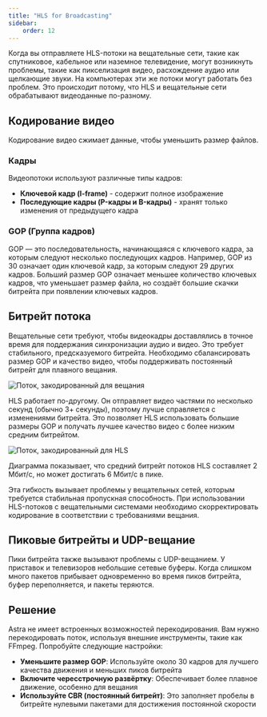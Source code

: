 ```yaml
---
title: "HLS for Broadcasting"
sidebar:
    order: 12
---
```


Когда вы отправляете HLS-потоки на вещательные сети, такие как спутниковое, кабельное или наземное телевидение, могут возникнуть проблемы, такие как пикселизация видео, расхождение аудио или щелкающие звуки. На компьютерах эти же потоки могут работать без проблем. Это происходит потому, что HLS и вещательные сети обрабатывают видеоданные по-разному.

## Кодирование видео

Кодирование видео сжимает данные, чтобы уменьшить размер файлов.

### Кадры

Видеопотоки используют различные типы кадров:

- **Ключевой кадр (I-frame)** - содержит полное изображение
- **Последующие кадры (P-кадры и B-кадры)** - хранят только изменения от предыдущего кадра

### GOP (Группа кадров)

GOP — это последовательность, начинающаяся с ключевого кадра, за которым следуют несколько последующих кадров. Например, GOP из 30 означает один ключевой кадр, за которым следуют 29 других кадров. Больший размер GOP означает меньшее количество ключевых кадров, что уменьшает размер файла, но создаёт большие скачки битрейта при появлении ключевых кадров.

## Битрейт потока

Вещательные сети требуют, чтобы видеокадры доставлялись в точное время для поддержания синхронизации аудио и видео. Это требует стабильного, предсказуемого битрейта. Необходимо сбалансировать размер GOP и качество видео, чтобы поддерживать постоянный битрейт для плавного вещания.

![Поток, закодированный для вещания](https://cdn.cesbo.com/help/astra/delivery/broadcasting/limitations-of-hls/broadcast.png)

HLS работает по-другому. Он отправляет видео частями по несколько секунд (обычно 3+ секунды), поэтому лучше справляется с изменениями битрейта. Это позволяет HLS использовать большие размеры GOP и получать лучшее качество видео с более низким средним битрейтом.

![Поток, закодированный для HLS](https://cdn.cesbo.com/help/astra/delivery/broadcasting/limitations-of-hls/ott.png)

Диаграмма показывает, что средний битрейт потоков HLS составляет 2 Мбит/с, но может достигать 6 Мбит/с в пике.

Эта гибкость вызывает проблемы у вещательных сетей, которым требуется стабильная пропускная способность. При использовании HLS-потоков с вещательными системами необходимо скорректировать кодирование в соответствии с требованиями вещания.

## Пиковые битрейты и UDP-вещание

Пики битрейта также вызывают проблемы с UDP-вещанием. У приставок и телевизоров небольшие сетевые буферы. Когда слишком много пакетов прибывает одновременно во время пиков битрейта, буфер переполняется, и пакеты теряются.

## Решение

Astra не имеет встроенных возможностей перекодирования. Вам нужно перекодировать поток, используя внешние инструменты, такие как FFmpeg. Попробуйте следующие настройки:

- **Уменьшите размер GOP**: Используйте около 30 кадров для лучшего качества движения и меньших пиков битрейта
- **Включите чересстрочную развёртку**: Обеспечивает более плавное движение, особенно для вещания
- **Используйте CBR (постоянный битрейт)**: Это заполняет пробелы в битрейте нулевыми пакетами для достижения постоянной скорости